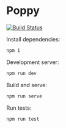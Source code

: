 # Poppy

[![Build Status](https://travis-ci.org/pablo-moreno/babel-express-setup.svg?branch=master)](https://travis-ci.org/pablo-moreno/babel-express-setup)

Install dependencies:

```bash
npm i
```

Development server:
```bash
npm run dev
```

Build and serve:
```bash
npm run serve
```

Run tests:

```bash
npm run test
```

